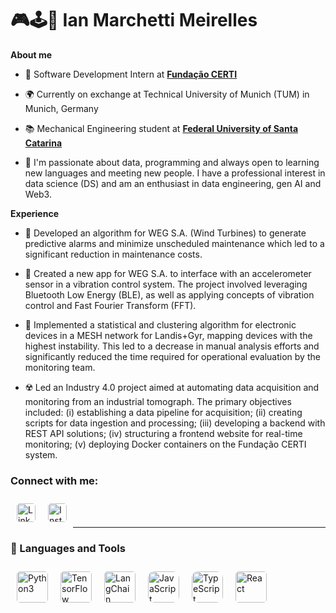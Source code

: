 # 🎮🕹️👾 Ian Marchetti Meirelles


**About me**

- 💼 Software Development Intern at [**Fundação CERTI**](https://neo.certi.org.br/)

- 🌍 Currently on exchange at Technical University of Munich (TUM) in Munich, Germany

- 📚 Mechanical Engineering student at [**Federal University of Santa Catarina**](https://ufsc.br/)

- 🌱 I'm passionate about data, programming and always open to learning new languages ​​and meeting new people. I have a professional interest in data science (DS) and am an enthusiast in data engineering, gen AI and Web3.

**Experience**

- 🤖 Developed an algorithm for WEG S.A. (Wind Turbines) to generate predictive alarms and minimize unscheduled maintenance which led to a significant reduction in maintenance costs.

- 📲 Created a new app for WEG S.A. to interface with an accelerometer sensor in a vibration control system. The project involved leveraging Bluetooth Low Energy (BLE), as well as applying concepts of vibration control and Fast Fourier Transform (FFT).

- 🧩 Implemented a statistical and clustering algorithm for electronic devices in a MESH network for Landis+Gyr, mapping devices with the highest instability. This led to a decrease in manual analysis efforts and significantly reduced the time required for operational evaluation by the monitoring team.

- ☢️ Led an Industry 4.0 project aimed at automating data acquisition and monitoring from an industrial tomograph. The primary objectives included: (i) establishing a data pipeline for acquisition; (ii) creating scripts for data ingestion and processing; (iii) developing a backend with REST API solutions; (iv) structuring a frontend website for real-time monitoring; (v) deploying Docker containers on the Fundação CERTI system.

### Connect with me:

<a href="https://www.linkedin.com/in/ianmarchetti/">
  <img align="left" alt="LinkedIn" width="30px" style="margin:10px; border-radius:5px" src="https://upload.wikimedia.org/wikipedia/commons/8/81/LinkedIn_icon.svg" />
</a>
</img>
<a href="https://www.instagram.com/ian.mm/">
  <img align="left" alt="Instagram" width="30px" style="margin:10px; border-radius:5px" src="https://upload.wikimedia.org/wikipedia/commons/e/e7/Instagram_logo_2016.svg" />    
</a>
<br/>
<br/>

___
### 🧰 Languages and Tools

<img align="left" alt="Python3" width="50px" style="margin:10px; border-radius:5px" src="https://cdn.jsdelivr.net/gh/devicons/devicon@latest/icons/python/python-original.svg" />
<img align="left" alt="TensorFlow" width="50px" style="margin:10px; border-radius:5px" src="https://cdn.jsdelivr.net/gh/devicons/devicon@latest/icons/tensorflow/tensorflow-original.svg" />
<img align="left" alt="LangChain" width="50px" style="margin:10px; border-radius:5px" src="https://registry.npmmirror.com/@lobehub/icons-static-png/latest/files/dark/langchain-color.png" />
<img align="left" alt="JavaScript" width="50px" style="margin:10px; border-radius:10px" src="https://cdn.jsdelivr.net/gh/devicons/devicon/icons/javascript/javascript-original.svg" />
<img align="left" alt="TypeScript" width="50px" style="margin:10px; border-radius:10px" src="https://cdn.jsdelivr.net/gh/devicons/devicon@latest/icons/typescript/typescript-original.svg" />
<img align="left" alt="React" width="50px" style="margin:10px; border-radius:5px" src="https://cdn.jsdelivr.net/gh/devicons/devicon@latest/icons/react/react-original.svg" />
<br/>
<br/>
<br/>

